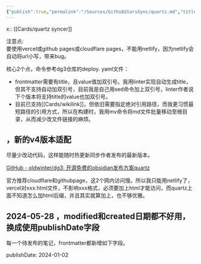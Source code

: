 ```yaml
---
{"publish":true,"permalink":"/Sources/GithubStarsSync/quartz.md","title":"quartz","description":"🌱 a fast, batteries-included static-site generator that transforms Markdown content into fully functional websites","created":"2022-08-21","modified":"2025-07-25","published":"2025-07-25T18:31:45.899+08:00","tags":["github开源"],"cssclasses":""}
---
```



x:: [[Cards/quartz syncer]]

注意点:  
要使用vercel或github pages或cloudflare pages，不能用netlify，因为netlify会自动将url小写，带来bug。

核心2个点，命令参考dg3仓库的deploy. yaml文件：

- frontmatter需要有title，且value值加双引号。我用linter实现自动生成title，但其不支持自动加双引号，目前我是自己用sed命令加上双引号，linter作者说下个版本将支持title的value也加双引号。
- 目前已支持[[Cards/wikilink]]，但依旧需要指定绝对引用路径，而我更习惯最短路径的引用方式，所以在构建时，我用mv命令将md文件批量移动至根目录，从而减少改文件链接的麻烦。

## ，新的v4版本适配

尽量少改动代码，这样能随时热更新同步作者发布的最新版本。

[GitHub - oldwinter/dg3: 开源免费的obsidian发布方案quartz](https://github.com/oldwinter/dg3)

官方推荐cloudflare和githubpage，这2个网内访问慢。所以我只能用netlify了，vercel对xxx.html文件，不影响xxx格式，必须要加上html才能访问，而quartz上面不知道怎么加html后缀，并且其实就算加上，也不够优雅。

## 2024-05-28 ，modified和created日期都不好用，换成使用publishDate字段

每一个待发布的笔记，frontmatter都新增如下字段。

publishDate: 2024-01-02
